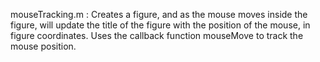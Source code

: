 mouseTracking.m : Creates a figure, and as the mouse moves inside the figure, will update the title of the figure with the position of the mouse, in figure coordinates.
                  Uses the callback function mouseMove to track the mouse position.
